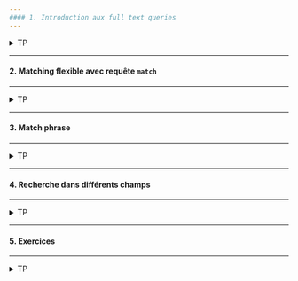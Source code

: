 ```yaml
---
#### 1. Introduction aux full text queries
---
```

<details>
<summary>TP</summary>

##### :arrow_forward: Importer un nouvel ensemble de données

```shell
cd /path/to/data/file/directory
```

```shell
A compléter...
```

##### :arrow_forward: Vérifier le mapping

```
A compléter...
```


</details>

---
#### 2. Matching flexible avec requête `match`
---
<details>
<summary>TP</summary>

##### :arrow_forward: Requête `match`

```
A compléter...

  "Recipes with pasta or spaghetti"

A compléter...
```

Le premier élément possède deux fois le mot spaghetti et une fois le mot pasta dans le titre. Ce qui lui confère le plus haut score de pertinence.<br/>
Pour ce type de requête l'opérateur par défaut est le OR, raison pour laquelle il y a des recettes avec juste un des mots dans le titre.

<img src="https://i.ibb.co/GMpFt3L/077-Screenshot-2021-03-17-Elastic-Kibana.png" width="30%">

##### :arrow_forward: Spécifier un opérateur booléen

Pour spécifier de manière explicite l'opérateur logique du `match`, utiliser le mot clè `operator`.

Comme tous les mots de la requêtes doivent figurer dans le titre, aucun document ne correspond à la recherche :
```
A compléter...
```

<img src="https://i.ibb.co/3z0Sxqp/078-Screenshot-2021-03-17-Elastic-Kibana.png" width="30%">

Supprimer tous les mots qui nuisent à la pertinence de la recherche : 

```
A compléter...
```

<img src="https://i.ibb.co/2Zqn2Yw/080-Screenshot-2021-03-17-Elastic-Kibana.png" width="30%">


</details>

---
#### 3. Match phrase
---
<details>
<summary>TP</summary>

##### :arrow_forward: L'ordre des termes compte

```
A compléter...
      "title": "spaghetti puttanesca"
A compléter...
```

Même résultat que la recherche précédente.

```
A compléter...
```

<img src="https://i.ibb.co/wQbf2zG/081-Screenshot-2021-03-17-Elastic-Kibana.png" width="30%">


</details>

---
#### 4. Recherche dans différents champs
---
<details>
<summary>TP</summary>

```
A compléter...
```

<img src="https://i.ibb.co/VSQ7kVV/082-Screenshot-2021-03-17-Elastic-Kibana.png" width="30%">


</details>

---
#### 5. Exercices
---
<details>
<summary>TP</summary>

Y'a-t-il une recette de pâtes avec du parmesan et/ou des épinards ?

```
A compléter...
```

<img src="https://i.ibb.co/2y2VnZT/083-Screenshot-2021-03-17-Elastic-Kibana.png" width="30%">

On veut préparer des pates carbonara.

```
A compléter...
      "title": "pasta carbonara"
```
Aucun résultat.

```
A compléter...
      "title": "carbonara pasta"
```

<img src="https://i.ibb.co/mh6ZHc4/084-Screenshot-2021-03-17-Elastic-Kibana.png" width="30%">

`#Yummy`

Peut être des pâtes au pesto ?

```
A compléter...
```

<img src="https://i.ibb.co/8r66JT0/085-Screenshot-2021-03-17-Elastic-Kibana.png" width="30%">

</details>

